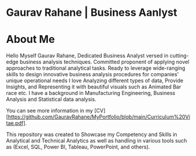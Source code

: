 # Gaurav Rahane | Business Aanlyst
# About Me
Hello Myself Gaurav Rahane, Dedicated Business Analyst versed in cutting-edge business analysis techniques. Committed proponent of applying novel approaches to traditional analytical tasks. Ready to leverage wide-ranging skills to design innovative business analysis procedures for companies' unique operational needs
I love Analyzing different types of data, Provide Insights, and Representing it with beautiful visuals such as Animated Bar race etc.
I have a background in Manufacturing Engineering, Business Analysis and Statistical data analysis.

You can see more information in my [CV][https://github.com/GauravRahane/MyPortfolio/blob/main/Curriculum%20Vitae.pdf].

This repository was created to Showcase my Competency and Skills in Analytical and Technical Analytics as well as handling in various tools such as (Excel, SQL, Power BI, Tableau, PowerPoint, and others).
